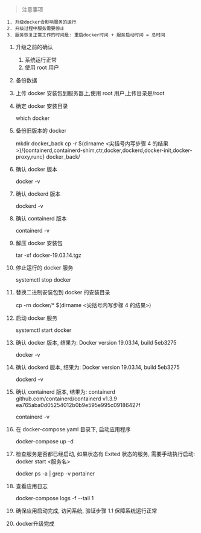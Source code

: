 > 注意事项

    1. 升级docker会影响服务的运行
    2. 升级过程中服务需要停止
    3. 服务恢复正常工作的时间是: 重启docker时间 + 服务启动时间 = 总时间

1. 升级之前的确认
   1. 系统运行正常
   2. 使用 root 用户
2. 备份数据
3. 上传 docker 安装包到服务器上,使用 root 用户,上传目录是/root

4. 确定 docker 安装目录

   which docker

5. 备份旧版本的 docker

   mkdir docker_back
   cp -r $(dirname <尖括号内写步骤 4 的结果>)/{containerd,containerd-shim,ctr,docker,dockerd,docker-init,docker-proxy,runc} docker_back/

6. 确认 docker 版本

   docker -v

7. 确认 dockerd 版本

   dockerd -v

8. 确认 containerd 版本

   containerd -v

9. 解压 docker 安装包

   tar -xf docker-19.03.14.tgz

10. 停止运行的 docker 服务

    systemctl stop docker

11. 替换二进制安装包到 docker 的安装目录

    cp -rn docker/\* $(dirname <尖括号内写步骤 4 的结果>)

12. 启动 docker 服务

    systemctl start docker

13. 确认 docker 版本, 结果为: Docker version 19.03.14, build 5eb3275

    docker -v

14. 确认 dockerd 版本, 结果为: Docker version 19.03.14, build 5eb3275

    dockerd -v

15. 确认 containerd 版本, 结果为: containerd github.com/containerd/containerd v1.3.9 ea765aba0d05254012b0b9e595e995c09186427f

    containerd -v

16. 在 docker-compose.yaml 目录下, 启动应用程序

    docker-compose up -d

17. 检查服务是否都已经启动, 如果状态有 Exited 状态的服务, 需要手动执行启动: docker start <服务名>

    docker ps -a | grep -v portainer

18. 查看应用日志

    docker-compose logs -f --tail 1

19. 确保应用启动完成, 访问系统, 验证步骤 1.1 保障系统运行正常

20. docker升级完成
